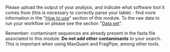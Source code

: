 Please upload the output of your analysis, and indicate what software
tool it comes from (this is necessary to correctly parse your table) - find more information in the "[How to use](https://proteobench.readthedocs.io/en/latest/available-modules/3-quant-lfq-peptidoform-dda)" section of this module. To the raw data to run your workflow on please see the section "[Data set](https://proteobench.readthedocs.io/en/latest/available-modules/3-quant-lfq-peptidoform-dda)". 

Remember: contaminant sequences are already present in the fasta file 
associated to this module. **Do not add other contaminants** to your 
search. This is important when using MaxQuant and FragPipe, among other tools.